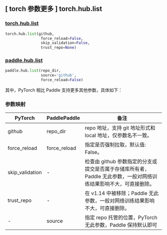 ## [ torch 参数更多 ] torch.hub.list

### [torch.hub.list](https://pytorch.org/docs/stable/hub.html?highlight=hub+list#torch.hub.list)

```python
torch.hub.list(github,
                force_reload=False,
                skip_validation=False,
                trust_repo=None)
```

### [paddle.hub.list](https://www.paddlepaddle.org.cn/documentation/docs/zh/develop/api/paddle/hub/list_cn.html)

```python
paddle.hub.list(repo_dir,
                source='github',
                force_reload=False)
```


其中，PyTorch 相比 Paddle 支持更多其他参数，具体如下：

### 参数映射
| PyTorch       | PaddlePaddle | 备注                                                   |
| ------------- | ------------ | ------------------------------------------------------ |
| github        | repo_dir      |repo 地址，支持 git 地址形式和 local 地址，仅参数名不一致。|
| force_reload   | force_reload |指定是否强制拉取，默认值: False。             |
| skip_validation| -            |检查由 github 参数指定的分支或提交是否属于存储库所有者，Paddle 无此参数，一般对网络训练结果影响不大，可直接删除。|
| trust_repo     | -            |在 v1.14 中被移除；Paddle 无此参数，一般对网络训练结果影响不大，可直接删除。|
| -              |source        |指定 repo 托管的位置，PyTorch 无此参数，Paddle 保持默认即可|
